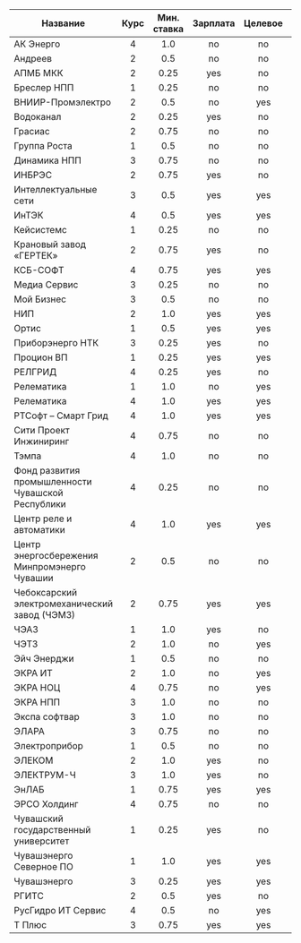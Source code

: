 | Название | Курс | Мин. ставка | Зарплата | Целевое | Нагрузка |
| - | :-: | :-: | :-: | :-: | :-: |
| АК Энерго | 4 | 1.0 | no | no | **EASY** |
| Андреев | 2 | 0.5 | no | no | **EASY** |
| АПМБ МКК | 2 | 0.25 | yes | no | **EASY** |
| Бреслер НПП | 1 | 0.25 | no | no | **MEDIUM** |
| ВНИИР-Промэлектро | 2 | 0.5 | no | yes | **MEDIUM** |
| Водоканал | 2 | 0.25 | yes | no | **EASY** |
| Грасиас | 2 | 0.75 | no | no | **EASY** |
| Группа Роста | 1 | 0.5 | no | no | **EASY** |
| Динамика НПП | 3 | 0.75 | no | no | **EASY** |
| ИНБРЭС | 2 | 0.75 | yes | no | **EASY** |
| Интеллектуальные сети | 3 | 0.5 | yes | yes | **EASY** |
| ИнТЭК | 4 | 0.5 | yes | yes | **MEDIUM** |
| Кейсистемс | 1 | 0.25 | no | no | **EASY** |
| Крановый завод «ГЕРТЕК» | 2 | 0.75 | yes | no | **MEDIUM** |
| КСБ-СОФТ | 4 | 0.75 | yes | yes | **MEDIUM** |
| Медиа Сервис | 3 | 0.25 | no | no | **EASY** |
| Мой Бизнес | 3 | 0.5 | no | no | **EASY** |
| НИП | 2 | 1.0 | yes | yes | **EASY** |
| Ортис | 1 | 0.5 | yes | yes | **EASY** |
| Приборэнерго НТК | 3 | 0.25 | yes | no | **MEDIUM** |
| Процион ВП | 1 | 0.25 | yes | yes | **EASY** |
| РЕЛГРИД | 4 | 0.25 | yes | no | **EASY** |
| Релематика | 1 | 1.0 | no | yes | **EASY** |
| Релематика | 4 | 1.0 | yes | yes | **EASY** |
| РТСофт – Смарт Грид | 4 | 1.0 | yes | yes | **EASY** |
| Сити Проект Инжиниринг | 4 | 0.75 | no | no | **MEDIUM** |
| Тэмпа | 4 | 1.0 | no | no | **EASY** |
| Фонд развития промышленности Чувашской Республики | 4 | 0.25 | no | no | **EASY** |
| Центр реле и автоматики | 4 | 1.0 | yes | yes | **MEDIUM** |
| Центр энергосбережения Минпромэнерго Чувашии | 2 | 0.5 | no | no | **EASY** |
| Чебоксарский электромеханический завод (ЧЭМЗ) | 2 | 0.75 | yes | yes | **MEDIUM** |
| ЧЭАЗ | 1 | 1.0 | yes | no | **MEDIUM** |
| ЧЭТЗ | 2 | 1.0 | no | yes | **EASY** |
| Эйч Энерджи | 1 | 0.5 | no | no | **EASY** |
| ЭКРА ИТ | 2 | 1.0 | no | yes | **EASY** |
| ЭКРА НОЦ | 4 | 0.75 | no | yes | **MEDIUM** |
| ЭКРА НПП | 3 | 1.0 | no | no | **MEDIUM** |
| Экспа софтвар | 3 | 1.0 | no | no | **MEDIUM** |
| ЭЛАРА | 3 | 0.75 | no | no | **EASY** |
| Электроприбор | 1 | 0.5 | no | no | **EASY** |
| ЭЛЕКОМ | 2 | 1.0 | yes | no | **MEDIUM** |
| ЭЛЕКТРУМ-Ч | 3 | 1.0 | yes | no | **EASY** |
| ЭнЛАБ | 1 | 0.75 | yes | yes | **EASY** |
| ЭРСО Холдинг | 4 | 0.75 | no | no | **MEDIUM** |
| Чувашский государственный университет | 1 | 0.25 | yes | no | **MEDIUM** |
| Чувашэнерго Северное ПО | 1 | 1.0 | yes | yes | **MEDIUM** |
| Чувашэнерго | 3 | 0.25 | yes | yes | **EASY** |
| РГИТС | 2 | 0.5 | yes | no | **MEDIUM** |
| РусГидро ИТ Сервис | 4 | 0.5 | no | yes | **EASY** |
| Т Плюс | 3 | 0.75 | yes | yes | **MEDIUM** |
